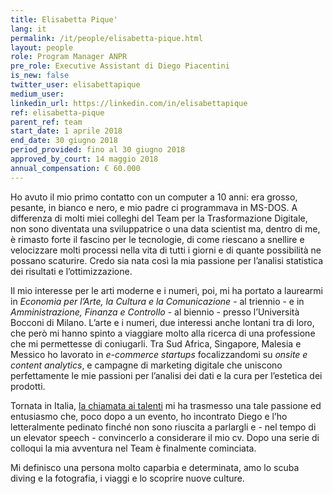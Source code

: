 ```yaml
---
title: Elisabetta Pique'
lang: it
permalink: /it/people/elisabetta-pique.html
layout: people
role: Program Manager ANPR
pre_role: Executive Assistant di Diego Piacentini
is_new: false
twitter_user: elisabettapique
medium_user:
linkedin_url: https://linkedin.com/in/elisabettapique
ref: elisabetta-pique
parent_ref: team
start_date: 1 aprile 2018
end_date: 30 giugno 2018
period_provided: fino al 30 giugno 2018
approved_by_court: 14 maggio 2018
annual_compensation: € 60.000
---
```

Ho avuto il mio primo contatto con un computer a 10 anni: era grosso, pesante, in bianco e nero, e mio padre ci programmava in MS-DOS. A differenza di molti miei colleghi del Team per la Trasformazione Digitale, non sono diventata una sviluppatrice o una data scientist ma, dentro di me, è rimasto forte il fascino per le tecnologie, di come riescano a snellire e velocizzare molti processi nella vita di tutti i giorni e di quante possibilità ne possano scaturire. Credo sia nata così la mia passione per l’analisi statistica dei risultati e l’ottimizzazione.

Il mio interesse per le arti moderne e i numeri, poi, mi ha portato a laurearmi in *Economia per l’Arte, la Cultura e la Comunicazione* - al triennio - e in *Amministrazione, Finanza e Controllo* - al biennio - presso l’Università Bocconi di Milano. L’arte e i numeri, due interessi anche lontani tra di loro, che però mi hanno spinto a viaggiare molto alla ricerca di una professione che mi permettesse di coniugarli. Tra Sud Africa, Singapore, Malesia e Messico ho lavorato in *e-commerce startups* focalizzandomi su *onsite e content analytics*, e campagne di marketing digitale che uniscono perfettamente le mie passioni per l’analisi dei dati e la cura per l’estetica dei prodotti.

Tornata in Italia, [la chiamata ai talenti](https://medium.com/team-per-la-trasformazione-digitale/da-seattle-a-roma-innovazione-cittadini-talenti-b176c3470d95) mi ha trasmesso una tale passione ed entusiasmo che, poco dopo a un evento, ho incontrato Diego e l’ho letteralmente pedinato finché non sono riuscita a parlargli e - nel tempo di un elevator speech - convincerlo a considerare il mio cv. Dopo una serie di colloqui la mia avventura nel Team è finalmente cominciata.

Mi definisco una persona molto caparbia e determinata, amo lo scuba diving e la fotografia, i viaggi e lo scoprire nuove culture.
